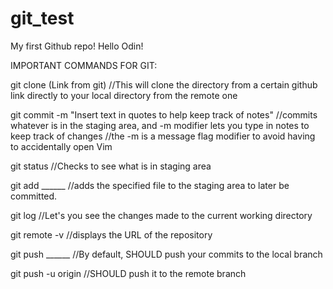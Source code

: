 # git_test
My first Github repo!
Hello Odin!

IMPORTANT COMMANDS FOR GIT:

git clone (Link from git)
//This will clone the directory from a certain github link directly to your local directory from the remote one

git commit -m "Insert text in quotes to help keep track of notes"
//commits whatever is in the staging area, and -m modifier lets you type in notes to keep track of changes
//the -m is a message flag modifier to avoid having to accidentally open Vim

git status
//Checks to see what is in staging area 

git add ______
//adds the specified file to the staging area to later be committed.

git log
//Let's you see the changes made to the current working directory 

git remote -v 
//displays the URL of the repository 

git push ______
//By default, SHOULD push your commits to the local branch

git push -u origin 
//SHOULD push it to the remote branch